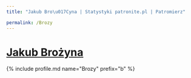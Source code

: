 ```yaml
---
title: "Jakub Bro\u017Cyna | Statystyki patronite.pl | Patromierz"

permalink: /Brozy
---
```


# [Jakub Brożyna](https://patronite.pl/Brozy)

{% include profile.md name="Brozy" prefix="b" %}
